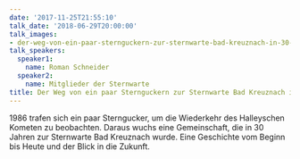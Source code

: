 ```yaml
---
date: '2017-11-25T21:55:10'
talk_date: '2018-06-29T20:00:00'
talk_images:
- der-weg-von-ein-paar-sternguckern-zur-sternwarte-bad-kreuznach-in-30-jahren-title.jpg
talk_speakers:
  speaker1:
    name: Roman Schneider
  speaker2:
    name: Mitglieder der Sternwarte
title: Der Weg von ein paar Sternguckern zur Sternwarte Bad Kreuznach in 30 Jahren
---
```

1986 trafen sich ein paar Sterngucker, um die Wiederkehr des Halleyschen Kometen zu beobachten. Daraus wuchs eine Gemeinschaft, die in 30 Jahren zur Sternwarte Bad Kreuznach wurde. Eine Geschichte vom Beginn bis Heute und der Blick in die Zukunft.